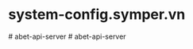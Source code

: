 # system-config.symper.vn
#   a b e t - a p i - s e r v e r  
 #   a b e t - a p i - s e r v e r  
 
